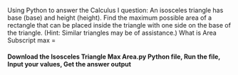 Using Python to answer the Calculus I question: An isosceles triangle has base (base) and height (height). Find the maximum possible area of a rectangle that can be placed inside the triangle with one side on the base of the triangle. (Hint: Similar triangles may be of assistance.) What is Area Subscript max =

<h4>Download the Isosceles Triangle Max Area.py Python file, Run the file, Input your values, Get the answer output</h4>
